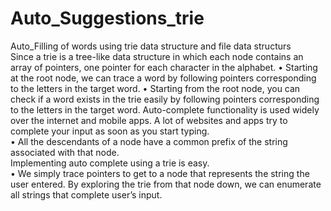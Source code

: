 # Auto_Suggestions_trie
Auto_Filling of words using trie data structure and file data structurs                                                                   
Since a trie is a tree-like data structure in which each node contains an array of pointers, one pointer for each character in the          alphabet.                                                                                                                                 • Starting at the root node, we can trace a word by following pointers corresponding to the letters in the target word.                   • Starting from the root node, you can check if a word exists in the trie easily by following pointers corresponding to the letters in the   target word.
Auto-complete functionality is used widely over the internet and mobile apps. A lot of websites and apps try to complete your input as soon as you start typing.                                                                                                                 
• All the descendants of a node have a common prefix of the string associated with that node.                                             
Implementing auto complete using a trie is easy.                                                                                         
• We simply trace pointers to get to a node that represents the string the user entered. By exploring the trie from that node down, we can enumerate all strings that complete user’s input.
